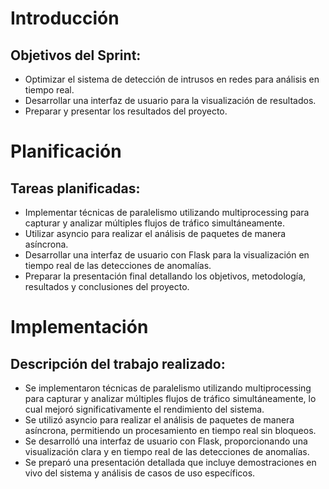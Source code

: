 # Introducción

## Objetivos del Sprint:

- Optimizar el sistema de detección de intrusos en redes para análisis en tiempo real.
- Desarrollar una interfaz de usuario para la visualización de resultados.
- Preparar y presentar los resultados del proyecto.

# Planificación

## Tareas planificadas:

- Implementar técnicas de paralelismo utilizando multiprocessing para capturar y analizar múltiples flujos de tráfico simultáneamente.
- Utilizar asyncio para realizar el análisis de paquetes de manera asíncrona.
- Desarrollar una interfaz de usuario con Flask para la visualización en tiempo real de las detecciones de anomalías.
- Preparar la presentación final detallando los objetivos, metodología, resultados y conclusiones del proyecto.

# Implementación

## Descripción del trabajo realizado:

- Se implementaron técnicas de paralelismo utilizando multiprocessing para capturar y analizar múltiples flujos de tráfico simultáneamente, lo cual mejoró significativamente el rendimiento del sistema.
- Se utilizó asyncio para realizar el análisis de paquetes de manera asíncrona, permitiendo un procesamiento en tiempo real sin bloqueos.
- Se desarrolló una interfaz de usuario con Flask, proporcionando una visualización clara y en tiempo real de las detecciones de anomalías.
- Se preparó una presentación detallada que incluye demostraciones en vivo del sistema y análisis de casos de uso específicos.
